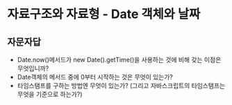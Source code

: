 # 자료구조와 자료형 - Date 객체와 날짜

## 자문자답
* Date.now()메서드가 new Date().getTime()을 사용하는 것에 비해 갖는 이점은 무엇입니까?
* Date객체의 메서드 중에 0부터 시작하는 것은 무엇이 있는가?
* 타임스탬프를 구하는 방법엔 무엇이 있는가? (그리고 자바스크립트의 타임스탬프는 무엇을 기준으로 하는가?)
